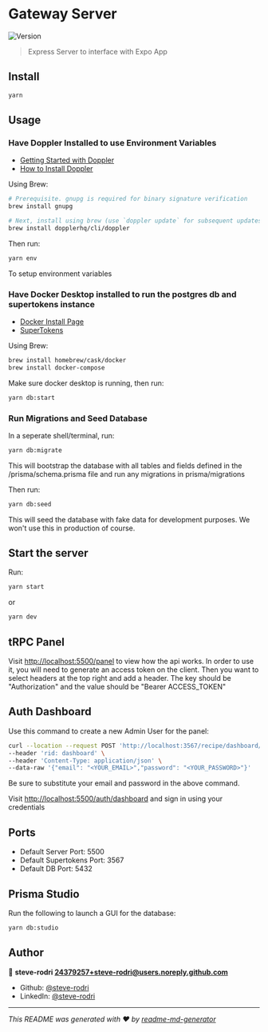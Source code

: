 # Gateway Server

![Version](https://img.shields.io/badge/version-1.0.0-blue.svg?cacheSeconds=2592000)

> Express Server to interface with Expo App

## Install

```sh
yarn
```

## Usage

### Have Doppler Installed to use Environment Variables

- [Getting Started with Doppler](https://docs.doppler.com/docs/getting-started)
- [How to Install Doppler](https://docs.doppler.com/docs/install-cli)

Using Brew:

```sh
# Prerequisite. gnupg is required for binary signature verification
brew install gnupg

# Next, install using brew (use `doppler update` for subsequent updates)
brew install dopplerhq/cli/doppler
```

Then run:

```sh
yarn env
```

To setup environment variables

### Have Docker Desktop installed to run the postgres db and supertokens instance

- [Docker Install Page](https://www.docker.com)
- [SuperTokens](https://supertokens.com)

Using Brew:

```sh
brew install homebrew/cask/docker
brew install docker-compose
```

Make sure docker desktop is running, then run:

```sh
yarn db:start
```

### Run Migrations and Seed Database

In a seperate shell/terminal, run:

```sh
yarn db:migrate
```

This will bootstrap the database with all tables and fields
defined in the /prisma/schema.prisma file and run any migrations
in prisma/migrations

Then run:

```sh
yarn db:seed
```

This will seed the database with fake data for development purposes.
We won't use this in production of course.

## Start the server

Run:

```sh
yarn start
```

or

```sh
yarn dev
```

## tRPC Panel

Visit [http://localhost:5500/panel](http://localhost:5500/panel)
to view how the api works. In order to use it, you will need to generate
an access token on the client. Then you want to select headers at the top right
and add a header. The key should be "Authorization" and the value should be
"Bearer ACCESS_TOKEN"

## Auth Dashboard

Use this command to create a new Admin User for the panel:

```sh
curl --location --request POST 'http://localhost:3567/recipe/dashboard/user' \
--header 'rid: dashboard' \
--header 'Content-Type: application/json' \
--data-raw '{"email": "<YOUR_EMAIL>","password": "<YOUR_PASSWORD>"}'
```

Be sure to substitute your email and password in the above command.

Visit [http://localhost:5500/auth/dashboard](http://localhost:5500/auth/dashboard)
and sign in using your credentials

## Ports

- Default Server Port: 5500
- Default Supertokens Port: 3567
- Default DB Port: 5432

## Prisma Studio

Run the following to launch a GUI for the database:

```sh
yarn db:studio
```

## Author

👤 **steve-rodri <24379257+steve-rodri@users.noreply.github.com>**

- Github: [@steve-rodri](https://github.com/steve-rodri)
- LinkedIn: [@steve-rodri](https://linkedin.com/in/steve-rodri)

***
_This README was generated with ❤️ by [readme-md-generator](https://github.com/kefranabg/readme-md-generator)_
